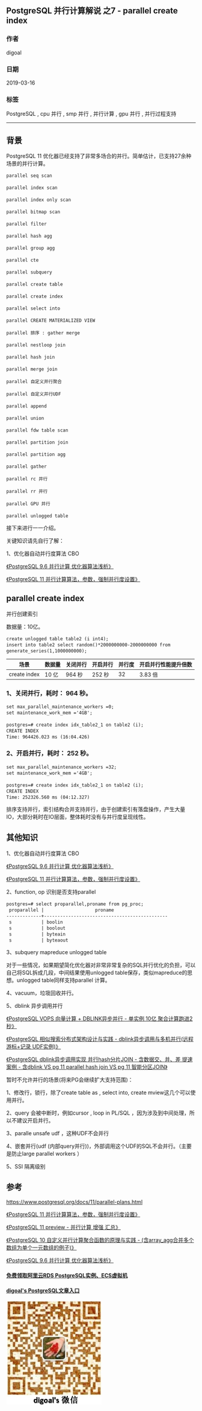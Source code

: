 ## PostgreSQL 并行计算解说 之7 - parallel create index     
                                                        
### 作者                                                        
digoal                                                        
                                                        
### 日期                                                        
2019-03-16                                                        
                                                        
### 标签                                                        
PostgreSQL , cpu 并行 , smp 并行 , 并行计算 , gpu 并行 , 并行过程支持               
                                                    
----                                                  
                                                    
## 背景                  
PostgreSQL 11 优化器已经支持了非常多场合的并行。简单估计，已支持27余种场景的并行计算。              
              
```              
parallel seq scan              
              
parallel index scan              
              
parallel index only scan              
              
parallel bitmap scan              
              
parallel filter              
          
parallel hash agg          
          
parallel group agg          
              
parallel cte              
              
parallel subquery              
              
parallel create table              
              
parallel create index              
              
parallel select into              
              
parallel CREATE MATERIALIZED VIEW              
              
parallel 排序 : gather merge               
              
parallel nestloop join              
              
parallel hash join              
              
parallel merge join              
              
parallel 自定义并行聚合              
              
parallel 自定义并行UDF              
              
parallel append              
              
parallel union              
              
parallel fdw table scan              
              
parallel partition join              
              
parallel partition agg              
              
parallel gather              
              
parallel rc 并行              
              
parallel rr 并行              
              
parallel GPU 并行              
              
parallel unlogged table               
```              
              
接下来进行一一介绍。              
              
关键知识请先自行了解：              
              
1、优化器自动并行度算法 CBO               
              
[《PostgreSQL 9.6 并行计算 优化器算法浅析》](../201608/20160816_02.md)                
              
[《PostgreSQL 11 并行计算算法，参数，强制并行度设置》](../201812/20181218_01.md)                
              
## parallel create index        
并行创建索引          
              
数据量：10亿。    
  
```    
create unlogged table table2 (i int4);  
insert into table2 select random()*2000000000-2000000000 from generate_series(1,1000000000);  
```  
               
场景 | 数据量 | 关闭并行 | 开启并行 | 并行度 | 开启并行性能提升倍数            
---|---|---|---|---|---            
create index | 10 亿 | 964 秒 | 252 秒 | 32 | 3.83 倍             
              
### 1、关闭并行，耗时： 964 秒。              
              
```  
set max_parallel_maintenance_workers =0;  
set maintenance_work_mem ='4GB';  
  
postgres=# create index idx_table2_1 on table2 (i);  
CREATE INDEX  
Time: 964426.023 ms (16:04.426)  
```              
              
### 2、开启并行，耗时： 252 秒。              
              
```          
set max_parallel_maintenance_workers =32;  
set maintenance_work_mem ='4GB';  
  
postgres=# create index idx_table2_1 on table2 (i);  
CREATE INDEX  
Time: 252326.560 ms (04:12.327)  
```            
  
排序支持并行，索引结构合并支持并行，由于创建索引有落盘操作，产生大量IO，大部分耗时在IO层面，整体耗时没有与并行度呈现线性。  
          
## 其他知识              
              
1、优化器自动并行度算法 CBO               
              
[《PostgreSQL 9.6 并行计算 优化器算法浅析》](../201608/20160816_02.md)                
              
[《PostgreSQL 11 并行计算算法，参数，强制并行度设置》](../201812/20181218_01.md)                
              
2、function, op 识别是否支持parallel              
              
```              
postgres=# select proparallel,proname from pg_proc;              
 proparallel |                   proname                                  
-------------+----------------------------------------------              
 s           | boolin              
 s           | boolout              
 s           | byteain              
 s           | byteaout              
```              
              
3、subquery mapreduce unlogged table              
              
对于一些情况，如果期望简化优化器对非常非常复杂的SQL并行优化的负担，可以自己将SQL拆成几段，中间结果使用unlogged table保存，类似mapreduce的思想。unlogged table同样支持parallel 计算。              
              
4、vacuum，垃圾回收并行。              
              
5、dblink 异步调用并行              
              
[《PostgreSQL VOPS 向量计算 + DBLINK异步并行 - 单实例 10亿 聚合计算跑进2秒》](../201802/20180210_01.md)                
              
[《PostgreSQL 相似搜索分布式架构设计与实践 - dblink异步调用与多机并行(远程 游标+记录 UDF实例)》](../201802/20180205_03.md)                
              
[《PostgreSQL dblink异步调用实现 并行hash分片JOIN - 含数据交、并、差 提速案例 - 含dblink VS pg 11 parallel hash join VS pg 11 智能分区JOIN》](../201802/20180201_02.md)                
              
暂时不允许并行的场景(将来PG会继续扩大支持范围)：              
              
1、修改行，锁行，除了create table as , select into, create mview这几个可以使用并行。              
              
2、query 会被中断时，例如cursor , loop in PL/SQL ，因为涉及到中间处理，所以不建议开启并行。               
              
3、paralle unsafe udf ，这种UDF不会并行              
              
4、嵌套并行(udf (内部query并行))，外部调用这个UDF的SQL不会并行。（主要是防止large parallel workers ）              
              
5、SSI 隔离级别              
              
## 参考              
https://www.postgresql.org/docs/11/parallel-plans.html              
              
[《PostgreSQL 11 并行计算算法，参数，强制并行度设置》](../201812/20181218_01.md)                
              
[《PostgreSQL 11 preview - 并行计算 增强 汇总》](../201805/20180519_02.md)                
              
[《PostgreSQL 10 自定义并行计算聚合函数的原理与实践 - (含array_agg合并多个数组为单个一元数组的例子)》](../201801/20180119_04.md)                
              
[《PostgreSQL 9.6 并行计算 优化器算法浅析》](../201608/20160816_02.md)                
                
  
  
  
  
  
  
  
  
  
#### [免费领取阿里云RDS PostgreSQL实例、ECS虚拟机](https://free.aliyun.com/ "57258f76c37864c6e6d23383d05714ea")
  
  
#### [digoal's PostgreSQL文章入口](https://github.com/digoal/blog/blob/master/README.md "22709685feb7cab07d30f30387f0a9ae")
  
  
![digoal's weixin](../pic/digoal_weixin.jpg "f7ad92eeba24523fd47a6e1a0e691b59")
  
  
  
  
  
  
  
